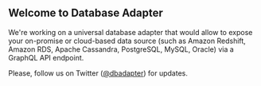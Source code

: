 ## Welcome to Database Adapter

We're working on a universal database adapter that would allow to expose your on-promise or cloud-based data source (such as Amazon Redshift, Amazon RDS, Apache Cassandra, PostgreSQL, MySQL, Oracle) via a GraphQL API endpoint.

Please, follow us on Twitter ([@dbadapter](https://twitter.com/dbadapter)) for updates.
